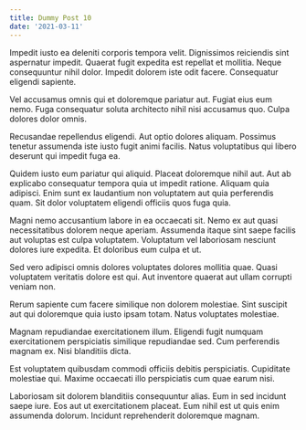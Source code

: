 ```yaml
---
title: Dummy Post 10
date: '2021-03-11'
---
```

Impedit iusto ea deleniti corporis tempora velit. Dignissimos reiciendis sint aspernatur impedit. Quaerat fugit expedita est repellat et mollitia. Neque consequuntur nihil dolor. Impedit dolorem iste odit facere. Consequatur eligendi sapiente.
 Vel accusamus omnis qui et doloremque pariatur aut. Fugiat eius eum nemo. Fuga consequatur soluta architecto nihil nisi accusamus quo. Culpa dolores dolor omnis.
 Recusandae repellendus eligendi. Aut optio dolores aliquam. Possimus tenetur assumenda iste iusto fugit animi facilis. Natus voluptatibus qui libero deserunt qui impedit fuga ea.
 Quidem iusto eum pariatur qui aliquid. Placeat doloremque nihil aut. Aut ab explicabo consequatur tempora quia ut impedit ratione. Aliquam quia adipisci. Enim sunt ex laudantium non voluptatem aut quia perferendis quam. Sit dolor voluptatem eligendi officiis quos fuga quia.
 Magni nemo accusantium labore in ea occaecati sit. Nemo ex aut quasi necessitatibus dolorem neque aperiam. Assumenda itaque sint saepe facilis aut voluptas est culpa voluptatem. Voluptatum vel laboriosam nesciunt dolores iure expedita. Et doloribus eum culpa et ut.
 Sed vero adipisci omnis dolores voluptates dolores mollitia quae. Quasi voluptatem veritatis dolore est qui. Aut inventore quaerat aut ullam corrupti veniam non.
 Rerum sapiente cum facere similique non dolorem molestiae. Sint suscipit aut qui doloremque quia iusto ipsam totam. Natus voluptates molestiae.
 Magnam repudiandae exercitationem illum. Eligendi fugit numquam exercitationem perspiciatis similique repudiandae sed. Cum perferendis magnam ex. Nisi blanditiis dicta.
 Est voluptatem quibusdam commodi officiis debitis perspiciatis. Cupiditate molestiae qui. Maxime occaecati illo perspiciatis cum quae earum nisi.
 Laboriosam sit dolorem blanditiis consequuntur alias. Eum in sed incidunt saepe iure. Eos aut ut exercitationem placeat. Eum nihil est ut quis enim assumenda dolorum. Incidunt reprehenderit doloremque magnam.
